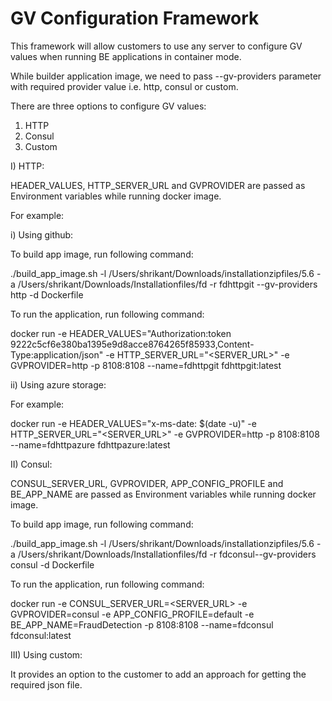 # GV Configuration Framework

This framework will allow customers to use any server to configure GV values when running BE applications in container mode.

While builder application image, we need to pass --gv-providers parameter with required provider value i.e. http, consul or custom.

There are three options to configure GV values:
1. HTTP
2. Consul
3. Custom

I) HTTP:

HEADER_VALUES, HTTP_SERVER_URL and GVPROVIDER are passed as Environment variables while running docker image.

For example:

i) Using github:

To build app image, run following command:

./build_app_image.sh -l /Users/shrikant/Downloads/installationzipfiles/5.6 -a /Users/shrikant/Downloads/Installationfiles/fd -r fdhttpgit --gv-providers http -d Dockerfile

To run the application, run following command:

docker run -e HEADER_VALUES="Authorization:token 9222c5cf6e380ba1395e9d8acce8764265f85933,Content-Type:application/json" -e HTTP_SERVER_URL="<SERVER_URL>" -e GVPROVIDER=http -p 8108:8108 --name=fdhttpgit fdhttpgit:latest

ii) Using azure storage:

For example:

docker run -e HEADER_VALUES="x-ms-date: $(date -u)" -e HTTP_SERVER_URL="<SERVER_URL>" -e GVPROVIDER=http -p 8108:8108 --name=fdhttpazure fdhttpazure:latest


II) Consul:

CONSUL_SERVER_URL, GVPROVIDER, APP_CONFIG_PROFILE and BE_APP_NAME are passed as Environment variables while running docker image.

To build app image, run following command:

./build_app_image.sh -l /Users/shrikant/Downloads/installationzipfiles/5.6 -a /Users/shrikant/Downloads/Installationfiles/fd -r fdconsul--gv-providers consul -d Dockerfile

To run the application, run following command:

docker run -e CONSUL_SERVER_URL=<SERVER_URL> -e GVPROVIDER=consul -e APP_CONFIG_PROFILE=default -e BE_APP_NAME=FraudDetection -p 8108:8108 --name=fdconsul fdconsul:latest

III) Using custom:

It provides an option to the customer to add an approach for getting the required json file.
